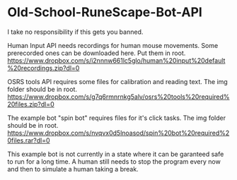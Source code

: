 # Old-School-RuneScape-Bot-API
I take no responsibility if this gets you banned. 

Human Input API needs recordings for human mouse movements. Some prerecorded ones can be downloaded here. Put them in root.
https://www.dropbox.com/s/i2nnnw661lc5glo/human%20input%20default%20recordings.zip?dl=0

OSRS tools API requires some files for calibration and reading text. The img folder should be in root.
https://www.dropbox.com/s/g7q6rmnrnkg5alv/osrs%20tools%20required%20files.zip?dl=0

The example bot "spin bot" requires files for it's click tasks. The img folder should be in root.
https://www.dropbox.com/s/nvqvx0d5lnoasod/spin%20bot%20required%20files.rar?dl=0

This example bot is not currently in a state where it can be garanteed safe to run for a long time. A human still needs to stop the program every now and then to simulate a human taking a break.
